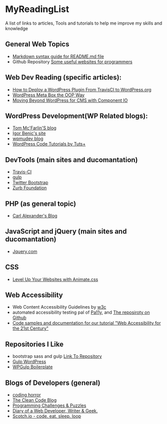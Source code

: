 # MyReadingList
A list of links to articles, Tools and tutorials to help me improve my skills and knowledge 
## General Web Topics
* [Markdown syntax guide for README.md file](https://confluence.atlassian.com/bitbucketserver/markdown-syntax-guide-776639995.html)
* Github Repository [Some useful websites for programmers](https://github.com/sdmg15/Best-websites-a-programmer-should-visit)
## Web Dev Reading (specific articles):

* [How to Deploy a WordPress Plugin From TravisCI to WordPress.org](https://code.tutsplus.com/tutorials/how-to-deploy-wordpress-plugin-from-travisci-to-wordpressorg--cms-28831)
* [WordPress Meta Box the OOP Way](https://w3guy.com/wordpress-meta-box-oop/)
* [Moving Beyond WordPress for CMS with Component IO](https://scotch.io/tutorials/moving-beyond-wordpress-for-cms)

## WordPress Development(WP Related blogs):
* [Tom Mc'Farlin'S blog](https://tommcfarlin.com) 
* [Igor Benic's site](http://www.ibenic.com/)
* [wpmudev blog](https://premium.wpmudev.org/blog/)
* [WordPress Code Tutorials by Tuts+](https://code.tutsplus.com/categories/wordpress)

## DevTools (main sites and ducomantation)
* [Travis-CI](https://travis-ci.org/)
* [gulp](https://gulpjs.com/)
* [Twitter Bootstrap](http://getbootstrap.com/)
* [Zurb Foundation](http://foundation.zurb.com/)

## PHP (as general topic)
* [Carl Alexander's Blog](https://carlalexander.ca/)

## JavaScript and jQuery (main sites and ducomantation)
* [Jquery.com](https://jquery.com/)


## CSS
* [Level Up Your Websites with Animate.css](https://scotch.io/tutorials/level-up-your-websites-with-animatecss)

## Web Accessibility
* Web Content Accessibility Guidelines by [w3c](https://github.com/w3c/wcag)
* automated accessibility testing pal of [Pa11y](http://pa11y.org/), and [The reposiroty on Github](https://github.com/pa11y/pa11y)
* [Code samples and documentation for our tutorial "Web Accessibility for the 21st Century"](https://github.com/rahaeli/accessibility)
## Repositories I Like
*  bootstrap sass and gulp [Link To Repository](https://github.com/leadout/bootstrap-sass-gulp)
* [Gulp WordPress](https://github.com/ahmadawais/WPGulp)
* [WPGulp Boilerplate](https://github.com/ahmadawais/WPGulpTheme)

## Blogs of Developers (general)
* [coding horror](https://blog.codinghorror.com/)
* [The Clean Code Blog](http://blog.cleancoder.com/)
* [Programming Challenges & Puzzles](https://www.nayuki.io/category/programming)
* [Diary of a Web Developer, Writer & Geek.](https://w3guy.com/)
* [Scotch.io - code. eat. sleep. loop](https://scotch.io/)